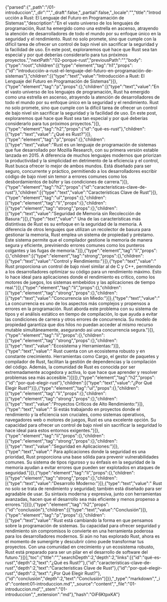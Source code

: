 {"parsed":{"_path":"/01-introduccion","_dir":"","_draft":false,"_partial":false,"_locale":"","title":"Introducción a Rust: El Lenguaje del Futuro en Programación de Sistemas","description":"En el vasto universo de los lenguajes de programación, Rust ha emergido como una estrella en ascenso, atrayendo la atención de desarrolladores de todo el mundo por su enfoque único en la seguridad y el rendimiento. Rust no solo promete, sino que cumple con la difícil tarea de ofrecer un control de bajo nivel sin sacrificar la seguridad y la facilidad de uso. En este post, exploraremos qué hace que Rust sea tan especial y por qué deberías considerarlo para tus próximos proyectos.","nextPath":"02-porque-rust","previousPath":"","body":{"type":"root","children":[{"type":"element","tag":"h1","props":{"id":"introducción-a-rust-el-lenguaje-del-futuro-en-programación-de-sistemas"},"children":[{"type":"text","value":"Introducción a Rust: El Lenguaje del Futuro en Programación de Sistemas"}]},{"type":"element","tag":"p","props":{},"children":[{"type":"text","value":"En el vasto universo de los lenguajes de programación, Rust ha emergido como una estrella en ascenso, atrayendo la atención de desarrolladores de todo el mundo por su enfoque único en la seguridad y el rendimiento. Rust no solo promete, sino que cumple con la difícil tarea de ofrecer un control de bajo nivel sin sacrificar la seguridad y la facilidad de uso. En este post, exploraremos qué hace que Rust sea tan especial y por qué deberías considerarlo para tus próximos proyectos."}]},{"type":"element","tag":"h2","props":{"id":"qué-es-rust"},"children":[{"type":"text","value":"¿Qué es Rust?"}]},{"type":"element","tag":"p","props":{},"children":[{"type":"text","value":"Rust es un lenguaje de programación de sistemas que fue desarrollado por Mozilla Research, con su primera versión estable lanzada en 2015. A diferencia de muchos lenguajes modernos que priorizan la productividad y la simplicidad en detrimento de la eficiencia y el control, Rust busca ofrecer lo mejor de ambos mundos. Está diseñado para ser seguro, concurrente y práctico, permitiendo a los desarrolladores escribir código de bajo nivel sin temor a errores comunes como los desbordamientos de búfer y las condiciones de carrera."}]},{"type":"element","tag":"h2","props":{"id":"características-clave-de-rust"},"children":[{"type":"text","value":"Características Clave de Rust"}]},{"type":"element","tag":"ul","props":{},"children":[{"type":"element","tag":"li","props":{},"children":[{"type":"element","tag":"strong","props":{},"children":[{"type":"text","value":"Seguridad de Memoria sin Recolección de Basura:"}]},{"type":"text","value":" Una de las características más distintivas de Rust es su enfoque en la seguridad de la memoria. A diferencia de otros lenguajes que utilizan un recolector de basura para gestionar la memoria, Rust emplea un sistema de propiedad y préstamo. Este sistema permite que el compilador gestione la memoria de manera segura y eficiente, previniendo errores comunes como los punteros colgantes y las fugas de memoria."}]},{"type":"element","tag":"li","props":{},"children":[{"type":"element","tag":"strong","props":{},"children":[{"type":"text","value":"Control y Rendimiento:"}]},{"type":"text","value":" Rust proporciona un control de bajo nivel similar al de C y C++, permitiendo a los desarrolladores optimizar su código para un rendimiento máximo. Esto lo hace ideal para aplicaciones donde el rendimiento es crítico, como los motores de juegos, los sistemas embebidos y las aplicaciones de tiempo real."}]},{"type":"element","tag":"li","props":{},"children":[{"type":"element","tag":"strong","props":{},"children":[{"type":"text","value":"Concurrencia sin Miedo:"}]},{"type":"text","value":" La concurrencia es uno de los aspectos más complejos y propensos a errores en la programación. Rust aborda este problema con su sistema de tipos y el análisis estático en tiempo de compilación, lo que ayuda a evitar las condiciones de carrera y otros errores de concurrencia. Su modelo de propiedad garantiza que dos hilos no puedan acceder al mismo recurso mutable simultáneamente, asegurando así una concurrencia segura."}]},{"type":"element","tag":"li","props":{},"children":[{"type":"element","tag":"strong","props":{},"children":[{"type":"text","value":"Ecosistema y Herramientas:"}]},{"type":"text","value":" Rust cuenta con un ecosistema robusto y en constante crecimiento. Herramientas como Cargo, el gestor de paquetes y compilador de Rust, facilitan la gestión de dependencias y la compilación del código. Además, la comunidad de Rust es conocida por ser extremadamente acogedora y activa, lo que hace que aprender y resolver problemas sea más accesible."}]}]},{"type":"element","tag":"h2","props":{"id":"por-qué-elegir-rust"},"children":[{"type":"text","value":"¿Por Qué Elegir Rust?"}]},{"type":"element","tag":"ul","props":{},"children":[{"type":"element","tag":"li","props":{},"children":[{"type":"element","tag":"strong","props":{},"children":[{"type":"text","value":"Proyectos Críticos de Alto Rendimiento:"}]},{"type":"text","value":" Si estás trabajando en proyectos donde el rendimiento y la eficiencia son cruciales, como sistemas operativos, navegadores web o motores de juegos, Rust es una excelente opción. Su capacidad para ofrecer un control de bajo nivel sin sacrificar la seguridad lo hace ideal para estos entornos exigentes."}]},{"type":"element","tag":"li","props":{},"children":[{"type":"element","tag":"strong","props":{},"children":[{"type":"text","value":"Seguridad en Aplicaciones:"}]},{"type":"text","value":" Para aplicaciones donde la seguridad es una prioridad, Rust proporciona una base sólida para prevenir vulnerabilidades comunes. Su sistema de tipos riguroso y su énfasis en la seguridad de la memoria ayudan a evitar errores que pueden ser explotados en ataques de seguridad."}]},{"type":"element","tag":"li","props":{},"children":[{"type":"element","tag":"strong","props":{},"children":[{"type":"text","value":"Desarrollo Moderno:"}]},{"type":"text","value":" Rust no solo se trata de rendimiento y seguridad; también está diseñado para ser agradable de usar. Su sintaxis moderna y expresiva, junto con herramientas avanzadas, hacen que el desarrollo sea más eficiente y menos propenso a errores."}]}]},{"type":"element","tag":"h2","props":{"id":"conclusión"},"children":[{"type":"text","value":"Conclusión"}]},{"type":"element","tag":"p","props":{},"children":[{"type":"text","value":"Rust está cambiando la forma en que pensamos sobre la programación de sistemas. Su capacidad para ofrecer seguridad y rendimiento sin compromisos lo convierte en una herramienta poderosa para los desarrolladores modernos. Si aún no has explorado Rust, ahora es el momento de sumergirte y descubrir cómo puede transformar tus proyectos. Con una comunidad en crecimiento y un ecosistema robusto, Rust está preparado para ser un pilar en el desarrollo de software del futuro."}]}],"toc":{"title":"","searchDepth":2,"depth":2,"links":[{"id":"qué-es-rust","depth":2,"text":"¿Qué es Rust?"},{"id":"características-clave-de-rust","depth":2,"text":"Características Clave de Rust"},{"id":"por-qué-elegir-rust","depth":2,"text":"¿Por Qué Elegir Rust?"},{"id":"conclusión","depth":2,"text":"Conclusión"}]}},"_type":"markdown","_id":"content:01-introduccion.md","_source":"content","_file":"01-introduccion.md","_stem":"01-introduccion","_extension":"md"},"hash":"OiF6KtpxKA"}